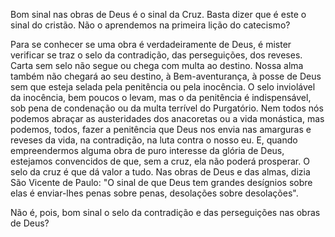 Bom sinal nas obras de Deus é o sinal da Cruz. Basta dizer que é este o sinal do cristão. Não o aprendemos na primeira lição do catecismo?

Para se conhecer se uma obra é verdadeiramente de Deus, é mister verificar se traz o selo da contradição, das perseguições, dos reveses. Carta sem selo não segue ou chega com multa ao destino. Nossa alma também não chegará ao seu destino, à Bem-aventurança, à posse de Deus sem que esteja selada pela penitência ou pela inocência. O selo inviolável da inocência, bem poucos o levam, mas o da penitência é indispensável, sob pena de condenação ou da multa terrível do Purgatório. Nem todos nós podemos abraçar as austeridades dos anacoretas ou a vida monástica, mas podemos, todos, fazer a penitência que Deus nos envia nas amarguras e reveses da vida, na contradição, na luta contra o nosso eu. E, quando empreendermos alguma obra de puro interesse da glória de Deus, estejamos convencidos de que, sem a cruz, ela não poderá prosperar. O selo da cruz é que dá valor a tudo. Nas obras de Deus e das almas, dizia São Vicente de Paulo: "O sinal de que Deus tem grandes desígnios sobre elas é enviar-lhes penas sobre penas, desolações sobre desolações".

Não é, pois, bom sinal o selo da contradição e das perseguições nas obras de Deus?
